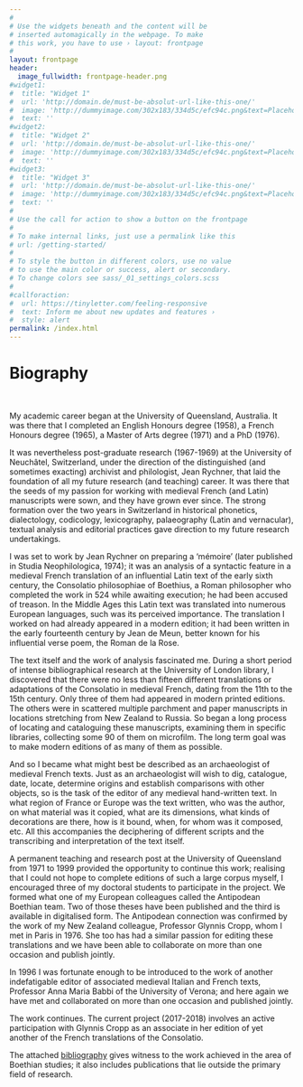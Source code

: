 ```yaml
---
#
# Use the widgets beneath and the content will be
# inserted automagically in the webpage. To make
# this work, you have to use › layout: frontpage
#
layout: frontpage
header:
  image_fullwidth: frontpage-header.png
#widget1:
#  title: "Widget 1"
#  url: 'http://domain.de/must-be-absolut-url-like-this-one/'
#  image: 'http://dummyimage.com/302x183/334d5c/efc94c.png&text=Placeholder'
#  text: ''
#widget2:
#  title: "Widget 2"
#  url: 'http://domain.de/must-be-absolut-url-like-this-one/'
#  image: 'http://dummyimage.com/302x183/334d5c/efc94c.png&text=Placeholder'
#  text: ''
#widget3:
#  title: "Widget 3"
#  url: 'http://domain.de/must-be-absolut-url-like-this-one/'
#  image: 'http://dummyimage.com/302x183/334d5c/efc94c.png&text=Placeholder'
#  text: ''
#
# Use the call for action to show a button on the frontpage
#
# To make internal links, just use a permalink like this
# url: /getting-started/
#
# To style the button in different colors, use no value
# to use the main color or success, alert or secondary.
# To change colors see sass/_01_settings_colors.scss
#
#callforaction:
#  url: https://tinyletter.com/feeling-responsive
#  text: Inform me about new updates and features ›
#  style: alert
permalink: /index.html
---
```

<!--
<div id="videoModal" class="reveal-modal large" data-reveal="">
  <div class="flex-video widescreen vimeo" style="display: block;">
    <iframe width="1280" height="720" src="https://www.youtube.com/embed/3b5zCFSmVvU" frameborder="0" allowfullscreen></iframe>
  </div>
  <a class="close-reveal-modal">&#215;</a>
</div> -->

# Biography
<br/>

My academic career began at the University of Queensland, Australia. It was there that I completed an English Honours degree (1958), a French Honours degree (1965), a Master of Arts degree (1971) and a PhD (1976).

It was nevertheless post-graduate research (1967-1969) at the University of Neuchâtel, Switzerland, under the direction of the distinguished (and sometimes exacting) archivist and philologist, Jean Rychner, that laid the foundation of all my future research (and teaching) career. It was there that the seeds of my passion for working with medieval French (and Latin) manuscripts were sown, and they have grown ever since. The strong formation over the two years in Switzerland in historical phonetics, dialectology, codicology, lexicography, palaeography (Latin and vernacular), textual analysis and editorial practices gave direction to my future research undertakings.

I was set to work by Jean Rychner on preparing a ‘mémoire’ (later published in Studia Neophilologica, 1974); it was an analysis of a syntactic feature in a medieval French translation of an influential Latin text of the early sixth century, the Consolatio philosophiae of Boethius, a Roman philosopher who completed the work in 524 while awaiting execution; he had been accused of treason. In the Middle Ages this Latin text was translated into numerous European languages, such was its perceived importance. The translation I worked on had already appeared in a modern edition; it had been written in the early fourteenth century by Jean de Meun, better known for his influential verse poem, the Roman de la Rose. 

The text itself and the work of analysis fascinated me. During a short period of intense bibliographical research at the University of London library, I discovered that there were no less than fifteen different translations or adaptations of the Consolatio in medieval French, dating from the 11th to the 15th century. Only three of them had appeared in modern printed editions. The others were in scattered multiple parchment and paper manuscripts in locations stretching from New Zealand to Russia. So began a long process of locating and cataloguing these manuscripts, examining them in specific libraries, collecting some 90 of them on microfilm. The long term goal was to make modern editions of as many of them as possible. 

And so I became what might best be described as an archaeologist of medieval French texts. Just as an archaeologist will wish to dig, catalogue, date, locate, determine origins and establish comparisons with other objects, so is the task of the editor of any medieval hand-written text. In what region of France or Europe was the text written, who was the author, on what material was it copied, what are its dimensions, what kinds of decorations are there, how is it bound, when, for whom was it composed, etc. All this accompanies the deciphering of different scripts and the transcribing and interpretation of the text itself. 

A permanent teaching and research post at the University of Queensland from 1971 to 1999 provided the opportunity to continue this work; realising that I could not hope to complete editions of such a large corpus myself, I encouraged three of my doctoral students to participate in the project. We formed what one of my European colleagues called the Antipodean Boethian team. Two of those theses have been published and the third is available in digitalised form. The Antipodean connection was confirmed by the work of my New Zealand colleague, Professor Glynnis Cropp, whom I met in Paris in 1976. She too has had a similar passion for editing these translations and we have been able to collaborate on more than one occasion and publish jointly. 

In 1996 I was fortunate enough to be introduced to the work of another indefatigable editor of associated medieval Italian and French texts, Professor Anna Maria Babbi of the University of Verona; and here again we have met and collaborated on more than one occasion and published jointly. 

The work continues. The current project (2017-2018) involves an active participation with Glynnis Cropp as an associate in her edition of yet another of the French translations of the Consolatio. 

The attached [bibliography](/publications/) gives witness to the work achieved in the area of Boethian studies; it also includes publications that lie outside the primary field of research. 



